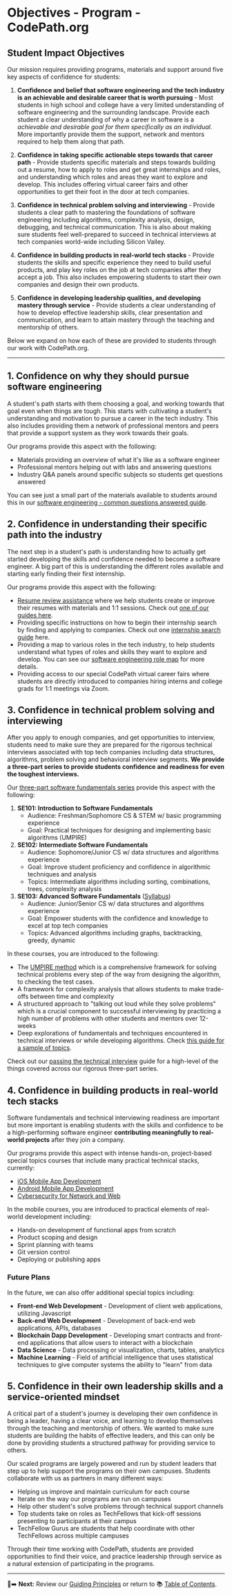 # Objectives - Program - CodePath.org

## Student Impact Objectives

Our mission requires providing programs, materials and support around five key aspects of confidence for students:

  1. **Confidence and belief that software engineering and the tech industry is an achievable and desirable career that is worth pursuing** - Most students in high school and college have a very limited understanding of software engineering and the surrounding landscape. Provide each student a clear understanding of why a career in software is a _achievable and desirable goal for them specifically as an individual_. More importantly provide them the support, network and mentors required to help them along that path. 

  2. **Confidence in taking specific actionable steps towards that career path** - Provide students specific materials and steps towards building out a resume, how to apply to roles and get great internships and roles, and understanding which roles and areas they want to explore and develop. This includes offering virtual career fairs and other opportunities to get their foot in the door at tech companies.

  3. **Confidence in technical problem solving and interviewing** - Provide students a clear path to mastering the foundations of software engineering including algorithms, complexity analysis, design, debugging, and technical communication. This is also about making sure students feel well-prepared to succeed in technical interviews at tech companies world-wide including Silicon Valley.

  4. **Confidence in building products in real-world tech stacks** - Provide students the skills and specific experience they need to build useful products, and play key roles on the job at tech companies after they accept a job. This also includes empowering students to start their own companies and design their own products.

  5. **Confidence in developing leadership qualities, and developing mastery through service** - Provide students a clear understanding of how to develop effective leadership skills, clear presentation and communication, and learn to attain mastery through the teaching and mentorship of others.

Below we expand on how each of these are provided to students through our work with CodePath.org.

----

## 1. Confidence on why they should pursue software engineering

A student's path starts with them choosing a goal, and working towards that goal even when things are tough. This starts with cultivating a student's understanding and motivation to pursue a career in the tech industry. This also includes providing them a network of professional mentors and peers that provide a support system as they work towards their goals.

Our programs provide this aspect with the following:

 * Materials providing an overview of what it's like as a software engineer
 * Professional mentors helping out with labs and answering questions
 * Industry Q&A panels around specific subjects so students get questions answered

You can see just a small part of the materials available to students around this in our [software engineering - common questions answered guide](https://hackmd.io/s/BytxqCfjm).

## 2. Confidence in understanding their specific path into the industry

The next step in a student's path is understanding how to actually get started developing the skills and confidence needed to become a software engineer. A big part of this is understanding the different roles available and starting early finding their first internship.

Our programs provide this aspect with the following:

 * [Resume review assistance](https://goo.gl/forms/Oj3JGSUbizQwhxuH2) where we help students create or improve their resumes with materials and 1:1 sessions. Check out [one of our guides here](https://tinyurl.com/codepathresumeguide).
 * Providing specific instructions on how to begin their internship search by finding and applying to companies. Check out one [internship search guide](https://tinyurl.com/codepathinterviewguide) here.
 * Providing a map to various roles in the tech industry, to help students understand what types of roles and skills they want to explore and develop. You can see our [software engineering role map](https://hackmd.io/s/ByaoRR9Z7) for more details.
 * Providing access to our special CodePath virtual career fairs where students are directly introduced to companies hiring interns and college grads for 1:1 meetings via Zoom.

## 3. Confidence in technical problem solving and interviewing

After you apply to enough companies, and get opportunities to interview, students need to make sure they are prepared for the rigorous technical interviews associated with top tech companies including data structures, algorithms, problem solving and behavioral interview segments. **We provide a three-part series to provide students confidence and readiness for even the toughest interviews.**

Our [three-part software fundamentals series](https://tinyurl.com/codepathsoftwarefundamentals) provide this aspect with the following:

1. **SE101: Introduction to Software Fundamentals**
   * Audience: Freshman/Sophomore CS & STEM w/ basic programming experience
   * Goal: Practical techniques for designing and implementing basic algorithms (UMPIRE)
2. **SE102: Intermediate Software Fundamentals**
   * Audience: Sophomore/Junior CS w/ data structures and algorithms experience
   * Goal: Improve student proficiency and confidence in algorithmic techniques and analysis
   * Topics: Intermediate algorithms including sorting, combinations, trees,  complexity analysis
3. **SE103: Advanced Software Fundamentals** ([Syllabus](https://courses.codepath.com/snippets/advanced_software_eng/policies))
   * Audience: Junior/Senior CS  w/ data structures and algorithms experience
   * Goal: Empower students with the confidence and knowledge to excel at top tech companies
   * Topics: Advanced algorithms including graphs, backtracking, greedy, dynamic

In these courses, you are introduced to the following:

 * The [UMPIRE method](https://guides.codepath.com/compsci/UMPIRE-Interview-Strategy) which is a comprehensive framework for solving technical problems every step of the way from designing the algorithm, to checking the test cases.
 * A framework for complexity analysis that allows students to make trade-offs between time and complexity
 * A structured approach to "talking out loud while they solve problems" which is a crucial component to successful interviewing by practicing a high number of problems with other students and mentors over 12-weeks
 * Deep explorations of fundamentals and techniques encountered in technical interviews or while developing algorithms. Check [this guide for a sample of topics](https://guides.codepath.com/compsci).

Check out our [passing the technical interview](https://tinyurl.com/codepathinterviewguide) guide for a high-level of the things covered across our rigorous three-part series.

## 4. Confidence in building products in real-world tech stacks

Software fundamentals and technical interviewing readiness are important but more important is enabling students with the skills and confidence to be a high-performing software engineer **contributing meaningfully to real-world projects** after they join a company.

Our programs provide this aspect with intense hands-on, project-based special topics courses that include many practical technical stacks, currently:

 * [iOS Mobile App Development](https://courses.codepath.com/snippets/ios_university/policies)
 * [Android Mobile App Development](https://courses.codepath.com/snippets/android_university/policies)
 * [Cybersecurity for Network and Web](https://courses.codepath.com/snippets/cybersecurity_university/course_overview)

In the mobile courses, you are introduced to practical elements of real-world development including:

 * Hands-on development of functional apps from scratch
 * Product scoping and design
 * Sprint planning with teams
 * Git version control 
 * Deploying or publishing apps

### Future Plans

In the future, we can also offer additional special topics including:

 * **Front-end Web Development** - Development of client web applications, utilizing Javascript
 * **Back-end Web Development** - Development of back-end web applications, APIs, databases
 * **Blockchain Dapp Development** - Developing smart contracts and front-end applications that allow users to interact with a blockchain
 * **Data Science** - Data processing or visualization, charts, tables, analytics
 * **Machine Learning** - Field of artificial intelligence that uses statistical techniques to give computer systems the ability to "learn" from data

## 5. Confidence in their own leadership skills and a service-oriented mindset

A critical part of a student's journey is developing their own confidence in being a leader, having a clear voice, and learning to develop themselves through the teaching and mentorship of others. We wanted to make sure students are building the habits of effective leaders, and this can only be done by providing students a structured pathway for providing service to others.

Our scaled programs are largely powered and run by student leaders that step up to help support the programs on their own campuses. Students collaborate with us as partners in many different ways: 

 * Helping us improve and maintain curriculum for each course
 * Iterate on the way our programs are run on campuses 
 * Help other student's solve problems through technical support channels
 * Top students take on roles as TechFellows that kick-off sessions presenting to participants at their campus
 * TechFellow Gurus are students that help coordinate with other TechFellows across multiple campuses
 
Through their time working with CodePath, students are provided opportunities to find their voice, and practice leadership through service as a natural extension of participating in the programs.

---

:page_facing_up::arrow_right: **Next:** Review our [Guiding Principles](/BcJ8xUvDQRiBJlf9xc1Agg) or return to :books: [Table of Contents](/QqlbG9ZySt-7VLLz5xkUbA).

